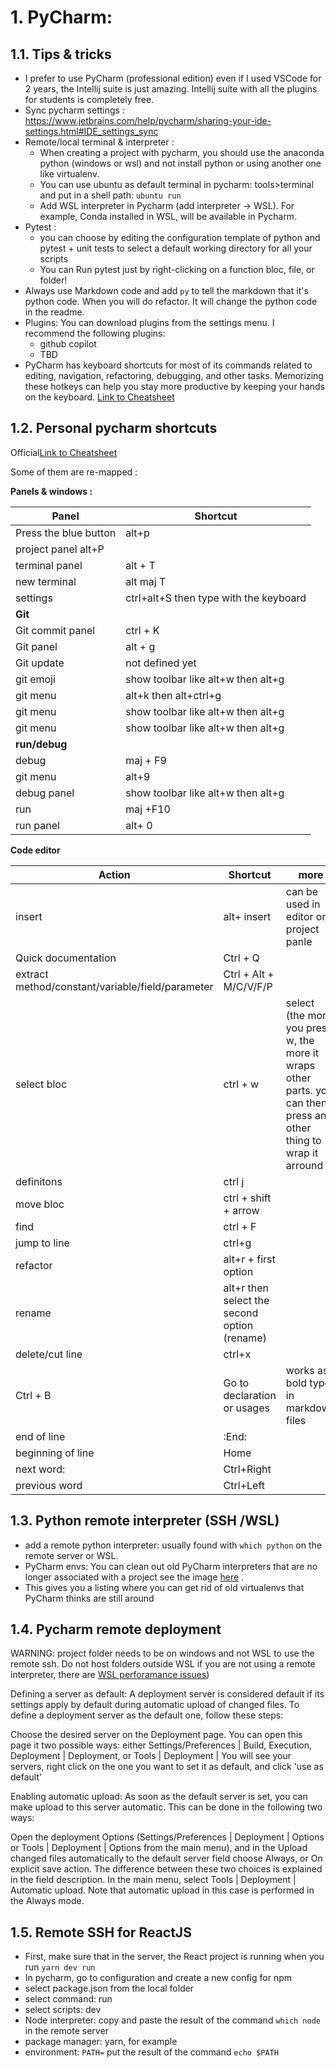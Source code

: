 # 1. PyCharm:

## 1.1. Tips & tricks
- I prefer to use PyCharm (professional edition) even if I used VSCode for 2 years, the Intellij suite is just amazing. Intellij suite with all the plugins for students is completely free.
- Sync pycharm settings : https://www.jetbrains.com/help/pycharm/sharing-your-ide-settings.html#IDE_settings_sync
- Remote/local terminal & interpreter :
  - When creating a project with pycharm, you should use the anaconda python (windows or wsl) and not install python or using another one like virtualenv.
  - You can use ubuntu as default terminal in pycharm: tools>terminal and put in a shell path: `ubuntu run`
  - Add WSL interpreter in Pycharm (add interpreter -> WSL). For example, Conda installed in WSL, will be available in Pycharm.
- Pytest :
  - you can choose by editing the configuration template of python and pytest + unit tests to select a default working directory for all your scripts
  - You can Run pytest just by right-clicking on a function bloc, file, or folder!
- Always use Markdown code and add `py` to tell the markdown that it's python code. When you will do refactor. It will change the python code in the readme.
- Plugins: You can download plugins from the settings menu. I recommend the following plugins:
  - github copilot
  - TBD
- PyCharm has keyboard shortcuts for most of its commands related to editing, navigation, refactoring, debugging, and other tasks. Memorizing these hotkeys can help you stay more productive by keeping your hands on the keyboard. [Link to Cheatsheet](https://resources.jetbrains.com/storage/products/pycharm/docs/PyCharm_ReferenceCard.pdf)

## 1.2. Personal pycharm shortcuts
Official[Link to Cheatsheet](https://resources.jetbrains.com/storage/products/pycharm/docs/PyCharm_ReferenceCard.pdf)

Some of them are re-mapped :

**Panels & windows :**

| Panel                        | Shortcut                               |
|------------------------------|----------------------------------------|
| Press the blue button        | alt+p                                  |
| project panel          alt+P |                                        |
| terminal panel               | alt + T                                |
| new terminal                 | alt maj T                              |
| settings                     | ctrl+alt+S then type with the keyboard |
| **Git**                      |                                        |
| Git commit  panel            | ctrl + K                               |
| Git panel                    | alt + g                                |
| Git update                   | not defined yet                        |
| git emoji                    | show toolbar like alt+w then alt+g     |
| git menu                     | alt+k then alt+ctrl+g                  |
| git menu                     | show toolbar like alt+w then alt+g     |
| git menu                     | show toolbar like alt+w then alt+g     |
| **run/debug**                |                                        |
| debug                        | maj + F9                               |
| git menu                     | alt+9                                  |
| debug panel                  | show toolbar like alt+w then alt+g     |
| run                          | maj +F10                               |
| run panel                    | alt+ 0                                 |


**Code editor**

| Action                                           | Shortcut                                     | more                                                                                                               |
|--------------------------------------------------|----------------------------------------------|--------------------------------------------------------------------------------------------------------------------|
| insert                                           | alt+ insert                                  | can be used in editor or project panle                                                                             |
| Quick documentation                              | Ctrl + Q                                     |                                                                                                                    |
| extract method/constant/variable/field/parameter | Ctrl + Alt + M/C/V/F/P                       |                                                                                                                    |
| select bloc                                      | ctrl + w                                     | select (the more you press w, the more it wraps other parts. you can then press any other thing to wrap it arround |
| definitons                                       | ctrl j                                       |                                                                                                                    |
| move bloc                                        | ctrl + shift + arrow                         |                                                                                                                    |
| find                                             | ctrl + F                                     |                                                                                                                    |
| jump to line                                     | ctrl+g                                       |                                                                                                                    |
| refactor                                         | alt+r + first option                         |                                                                                                                    |                                        |
| rename                                           | alt+r then select the second option (rename) |                                                                                                                    |
| delete/cut line                                  | ctrl+x                                       |                                                                                                                    |
| Ctrl + B	                                        | Go to declaration or usages                  | works as bold typo in markdown files                                                                               |
| end of line                                      | :End:                                        |                                                                                                                    |
| beginning of line                                | Home                                         |                                                                                                                    |
| next word:                                       | Ctrl+Right                                   |                                                                                                                    |
| previous word                                    | Ctrl+Left                                    |                                                                                                                    |

## 1.3. Python remote interpreter (SSH /WSL)
- add a remote python interpreter: usually found with `which python` on the remote server or WSL.
- PyCharm envs: You can clean out old PyCharm interpreters that are no longer associated with a project see the image [here](https://github.com/AmineDjeghri/BetterWindowsUX/blob/master/pycharm_interpreters.PNG) .
- This gives you a listing where you can get rid of old virtualenvs that PyCharm thinks are still around


## 1.4. Pycharm remote deployment
WARNING: project folder needs to be on windows and not WSL to use the remote ssh. Do not host folders outside WSL if you are not using a remote interpreter, there are  [WSL perforamance issues](https://github.com/microsoft/WSL/issues/4197?notification_referrer_id=MDE4Ok5vdGlmaWNhdGlvblRocmVhZDUyMzA5ODA3MjozMjcxNTkxMw%3D%3D#issuecomment-1727108838))

Defining a server as default:
A deployment server is considered default if its settings apply by default during automatic upload of changed files. To define a deployment server as the default one, follow these steps:

Choose the desired server on the Deployment page. You can open this page it two possible ways: either Settings/Preferences | Build, Execution, Deployment | Deployment, or Tools | Deployment | You will see your servers, right click on the one you want to set it as default, and click 'use as default'

Enabling automatic upload:
As soon as the default server is set, you can make upload to this server automatic. This can be done in the following two ways:

Open the deployment Options (Settings/Preferences | Deployment | Options or Tools | Deployment | Options from the main menu), and in the Upload changed files automatically to the default server field choose Always, or On explicit save action. The difference between these two choices is explained in the field description.
In the main menu, select Tools | Deployment | Automatic upload. Note that automatic upload in this case is performed in the Always mode.


## 1.5. Remote SSH for ReactJS
- First, make sure that in the server, the React project is running when you run `yarn dev run`
- In pycharm, go to configuration and create a new config for npm
- select package.json from the local folder
- select command: run
- select scripts: dev
- Node interpreter: copy and paste the result of the command `which node` in the remote server
- package manager: yarn, for example
- environment: `PATH=` put the result of the command `echo $PATH`
